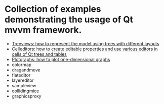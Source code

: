 # Collection of examples demonstrating the usage of Qt mvvm framework.

+ [Treeviews: how to represent the model using trees with different layouts](treeviews/README.md)
+ [Celleditors:  how to create editable properties and use various editors
in cells of Qt trees and tables](celleditors/README.md)
+ [Plotgraphs:  how to plot one-dimensional graphs](plotgraphs/README.md)
+ colormap
+ dragandmove
+ flateditor
+ layereditor
+ sampleview
+ collidingmice
+ graphicsproxy
